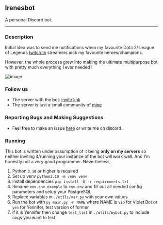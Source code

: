 ## Irenesbot

A personal Discord bot.

---

### Description
Initial idea was to send me notifications 
when my favourite Dota 2/ League of Legends [twitch.tv](https://www.twitch.tv/) streamers pick my favourite heroes/champions.

However, the whole process grew into making the ultimate multipurpose bot 
with pretty much everything I ever needed ! 

<img src="https://i.imgur.com/22HOobZ.png" alt="image">

### Follow us

* The server with the bot: [Invite link](https://discord.gg/K8FuDeP)
* The server is just a small community of [mine](https://www.twitch.tv/Aluerie)

### Reporting Bugs and Making Suggestions

* Feel free to make an issue [here](https://github.com/LustForLove/Irenesbot/issues/new) or write me on discord.

### Running

This bot is written under assumption of it being **only on my servers** so neither inviting it/running 
your instance of the bot will work well. And I'm honestly not a very good programmer. Nevertheless, 
1. Python `3.10` or higher is required
2. Set up venv `python3.10 -m venv venv`
3. Install dependencies `pip install -U -r requirements.txt`
4. Rename `env.env.example` to `env.env` and fill out all needed config parameters and setup your PostgreSQL
5. Replace variables in `./utils/var.py` with your own values
6. Run the bot with `py main.py -n NAME` where NAME is `vio` for Violet Bot or `yen` for Yennifer, test version of former
7. if it is Yennifer then change `test_list` in `./utils/mybot.py` to include cogs you want to test
